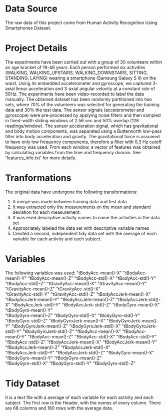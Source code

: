 Data Source
===========

The raw data of this project come from Human Activity Recognition Using Smartphones Dataset.

Project Details
===============

The experiments have been carried out with a group of 30 volunteers within an age bracket of 19-48 years. 
Each person performed six activities (WALKING, WALKING_UPSTAIRS, WALKING_DOWNSTAIRS, SITTING, STANDING, LAYING) wearing a smartphone (Samsung Galaxy S II) on the waist. 
Using its embedded accelerometer and gyroscope, we captured 3-axial linear acceleration and 3-axial angular velocity at a constant rate of 50Hz. 
The experiments have been video-recorded to label the data manually. 
The obtained dataset has been randomly partitioned into two sets, where 70% of the volunteers was selected for generating the training data and 30% the test data. 
The sensor signals (accelerometer and gyroscope) were pre-processed by applying noise filters and then sampled in fixed-width sliding windows of 2.56 sec and 50% overlap (128 readings/window). 
The sensor acceleration signal, which has gravitational and body motion components, was separated using a Butterworth low-pass filter into body acceleration and gravity. 
The gravitational force is assumed to have only low frequency components, therefore a filter with 0.3 Hz cutoff frequency was used. 
From each window, a vector of features was obtained by calculating variables from the time and frequency domain. See 'features_info.txt' for more details. 

Tranformations
==============
The original data have undergone the following transformations:

1) A merge was made between training data and test data
2) It was extracted only the measurements on the mean and standard deviation for each measurement.
3) It was esed descriptive activity names to name the activities in the data set
4) Appropriately labeled the data set with descriptive variable names
5) Created a second, independent tidy data set with the average of each variable for each activity and each subject.

Variables
=========

The following variables was used:
"tBodyAcc-mean()-X"      "tBodyAcc-mean()-Y"      "tBodyAcc-mean()-Z"      "tBodyAcc-std()-X"       "tBodyAcc-std()-Y"      
"tBodyAcc-std()-Z"       "tGravityAcc-mean()-X"   "tGravityAcc-mean()-Y"   "tGravityAcc-mean()-Z"   "tGravityAcc-std()-X"   
"tGravityAcc-std()-Y"    "tGravityAcc-std()-Z"    "tBodyAccJerk-mean()-X"  "tBodyAccJerk-mean()-Y"  "tBodyAccJerk-mean()-Z" 
"tBodyAccJerk-std()-X"   "tBodyAccJerk-std()-Y"   "tBodyAccJerk-std()-Z"   "tBodyGyro-mean()-X"     "tBodyGyro-mean()-Y"    
"tBodyGyro-mean()-Z"     "tBodyGyro-std()-X"      "tBodyGyro-std()-Y"      "tBodyGyro-std()-Z"      "tBodyGyroJerk-mean()-X"
"tBodyGyroJerk-mean()-Y" "tBodyGyroJerk-mean()-Z" "tBodyGyroJerk-std()-X"  "tBodyGyroJerk-std()-Y"  "tBodyGyroJerk-std()-Z" 
"fBodyAcc-mean()-X"      "fBodyAcc-mean()-Y"      "fBodyAcc-mean()-Z"      "fBodyAcc-std()-X"       "fBodyAcc-std()-Y"      
"fBodyAcc-std()-Z"       "fBodyAccJerk-mean()-X"  "fBodyAccJerk-mean()-Y"  "fBodyAccJerk-mean()-Z"  "fBodyAccJerk-std()-X"  
"fBodyAccJerk-std()-Y"   "fBodyAccJerk-std()-Z"   "fBodyGyro-mean()-X"     "fBodyGyro-mean()-Y"     "fBodyGyro-mean()-Z"    
"fBodyGyro-std()-X"      "fBodyGyro-std()-Y"      "fBodyGyro-std()-Z"

Tidy Dataset
============

It is a text file with a average of each variable for each activity and each subject.
The first row is the Header, with the names of every column.
There are 68 columns and 180 rows with the average data.
